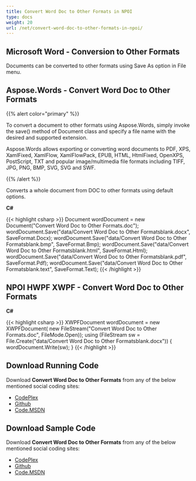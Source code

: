 ```yaml
---
title: Convert Word Doc to Other Formats in NPOI
type: docs
weight: 20
url: /net/convert-word-doc-to-other-formats-in-npoi/
---
```


## Microsoft Word - Conversion to Other Formats

Documents can be converted to other formats using Save As option in File menu.

## Aspose.Words - Convert Word Doc to Other Formats

{{% alert color="primary" %}} 

To convert a document to other formats using Aspose.Words, simply invoke the save() method of Document class and specify a file name with the desired and supported extension.

Aspose.Words allows exporting or converting word documents to PDF, XPS, XamlFixed, XamlFlow, XamlFlowPack, EPUB, HTML, HtmlFixed, OpenXPS, PostScript, TXT and popular image/multimedia file formats including TIFF, JPG, PNG, BMP, SVG, SVG and SWF.

{{% /alert %}} 

Converts a whole document from DOC to other formats using default options.

**C#**

{{< highlight csharp >}}
 Document wordDocument = new Document("Convert Word Doc to Other Formats.doc");
 wordDocument.Save("data/Convert Word Doc to Other Formatsblank.docx", SaveFormat.Docx);
 wordDocument.Save("data/Convert Word Doc to Other Formatsblank.bmp", SaveFormat.Bmp);
 wordDocument.Save("data/Convert Word Doc to Other Formatsblank.html", SaveFormat.Html);
 wordDocument.Save("data/Convert Word Doc to Other Formatsblank.pdf", SaveFormat.Pdf);
 wordDocument.Save("data/Convert Word Doc to Other Formatsblank.text", SaveFormat.Text);
{{< /highlight >}}

## NPOI HWPF XWPF - Convert Word Doc to Other Formats

**C#**

{{< highlight csharp >}}
  XWPFDocument  wordDocument = new XWPFDocument( new FileStream("Convert Word Doc to Other Formats.doc", FileMode.Open));
  using (FileStream sw = File.Create("data/Convert Word Doc to Other Formatsblank.docx"))
  {
      wordDocument.Write(sw);
  }
{{< /highlight >}}

## Download Running Code

Download **Convert Word Doc to Other Formats** from any of the below mentioned social coding sites:

- [CodePlex](https://archive.codeplex.com/?p=asposenpoi#Aspose.Words_NPOI.HWPF%20and%20XWPF/Aspose.Words%20Vs%20NPOI%20HWPF%20and%20XWPF%20v1.1/Convert%20Word%20Doc%20to%20Other%20Formats/)
- [Github](https://github.com/aspose-words/Aspose.Words-for-.NET/tree/master/Plugins/NPOI/Aspose.Words%20Vs%20NPOI%20HWPF%20and%20XWPF%20v1.1/Convert%20Word%20Doc%20to%20Other%20Formats)
- [Code.MSDN](https://code.msdn.microsoft.com/AsposeWords-vs-NPOI-HWPF-1ac73164/view/SourceCode#content)

## Download Sample Code

Download **Convert Word Doc to Other Formats** from any of the below mentioned social coding sites:

- [CodePlex](https://asposenpoi.codeplex.com/releases/view/617696)
- [Github](https://github.com/aspose-words/Aspose.Words-for-.NET/releases/tag/AsposeWordsVsNPOIHWPFandXWPF1.1)
- [Code.MSDN](https://code.msdn.microsoft.com/AsposeWords-vs-NPOI-HWPF-1ac73164/view/SourceCode#content)
